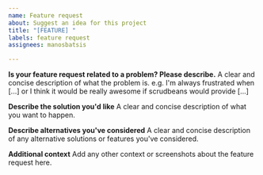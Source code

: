 ```yaml
---
name: Feature request
about: Suggest an idea for this project
title: "[FEATURE] "
labels: feature request
assignees: manosbatsis

---
```


**Is your feature request related to a problem? Please describe.**
A clear and concise description of what the problem is.
e.g. I'm always frustrated when [...] or I think it would be really awesome if scrudbeans would provide [...]

**Describe the solution you'd like**
A clear and concise description of what you want to happen.

**Describe alternatives you've considered**
A clear and concise description of any alternative solutions or features you've considered.

**Additional context**
Add any other context or screenshots about the feature request here.
